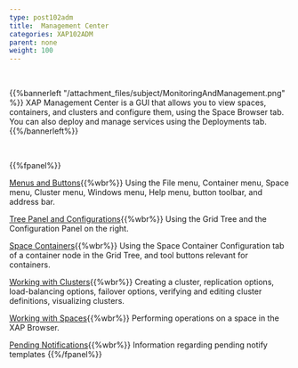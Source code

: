 ```yaml
---
type: post102adm
title:  Management Center
categories: XAP102ADM
parent: none
weight: 100
---
```


<br>

{{%bannerleft "/attachment_files/subject/MonitoringAndManagement.png" %}}
XAP Management Center is a GUI that allows you to view spaces, containers, and clusters and configure them, using the Space Browser tab. You can also deploy and manage services using the Deployments tab.
{{%/bannerleft%}}

<br>

{{%fpanel%}}

[Menus and Buttons](./gigaspaces-browser-menus-and-buttons.html){{%wbr%}}
Using the File menu, Container menu, Space menu, Cluster menu, Windows menu, Help menu, button toolbar, and address bar.


[Tree Panel and Configurations](./gigaspaces-browser-tree-panel-and-configuration-panel.html){{%wbr%}}
Using the Grid Tree and the Configuration Panel on the right.

[Space Containers](./gigaspaces-browser-managing-space-container.html){{%wbr%}}
Using the Space Container Configuration tab of a container node in the Grid Tree, and tool buttons relevant for containers.


[Working with Clusters](./working-with-clusters-gigaspaces-browser.html){{%wbr%}}
Creating a cluster, replication options, load-balancing options, failover options, verifying and editing cluster definitions, visualizing clusters.


[Working with Spaces](./working-with-spaces-gigaspaces-browser.html){{%wbr%}}
Performing operations on a space in the XAP Browser.


[Pending Notifications](./pending-notify-templates-information.html){{%wbr%}}
Information regarding pending notify templates
 {{%/fpanel%}}
